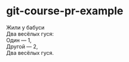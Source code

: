 # git-course-pr-example

Жили у бабуси  
Два весёлых гуся:  
Один — 1,  
Другой — 2,  
Два весёлых гуся.  
